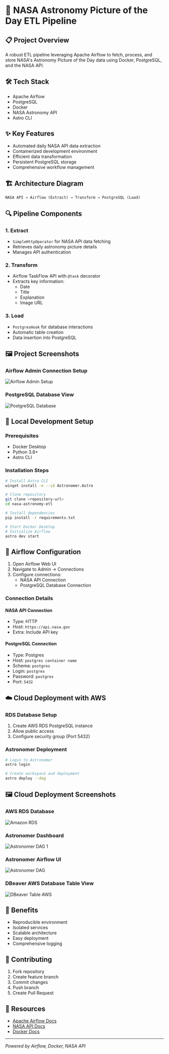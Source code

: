 # 🚀 NASA Astronomy Picture of the Day ETL Pipeline

## 📋 Project Overview
A robust ETL pipeline leveraging Apache Airflow to fetch, process, and store NASA's Astronomy Picture of the Day data using Docker, PostgreSQL, and the NASA API.

## 🛠️ Tech Stack
- Apache Airflow
- PostgreSQL
- Docker
- NASA Astronomy API
- Astro CLI

## ✨ Key Features
- Automated daily NASA API data extraction
- Containerized development environment
- Efficient data transformation
- Persistent PostgreSQL storage
- Comprehensive workflow management

## 🏗️ Architecture Diagram
```
NASA API → Airflow (Extract) → Transform → PostgreSQL (Load)
```

## 🔍 Pipeline Components

### 1. Extract
- `SimpleHttpOperator` for NASA API data fetching
- Retrieves daily astronomy picture details
- Manages API authentication

### 2. Transform
- Airflow TaskFlow API with `@task` decorator
- Extracts key information:
  - Date
  - Title
  - Explanation
  - Image URL

### 3. Load
- `PostgresHook` for database interactions
- Automatic table creation
- Data insertion into PostgreSQL

## 🖼️ Project Screenshots

### Airflow Admin Connection Setup
![Airflow Admin Setup](https://github.com/user-attachments/assets/d0d8a0e0-b91c-436c-929a-bd647a2c050a)

### PostgreSQL Database View
![PostgreSQL Database](https://github.com/user-attachments/assets/ea04680d-8239-4f5a-ac21-7b1b58d68f42)

## 🚀 Local Development Setup

### Prerequisites
- Docker Desktop
- Python 3.8+
- Astro CLI

### Installation Steps
```bash
# Install Astro CLI
winget install -e --id Astronomer.Astro

# Clone repository
git clone <repository-url>
cd nasa-astronomy-etl

# Install dependencies
pip install -r requirements.txt

# Start Docker Desktop
# Initialize Airflow
astro dev start
```

## 🔧 Airflow Configuration
1. Open Airflow Web UI
2. Navigate to Admin → Connections
3. Configure connections:
   - NASA API Connection
   - PostgreSQL Database Connection

### Connection Details

#### NASA API Connection
- Type: HTTP
- Host: `https://api.nasa.gov`
- Extra: Include API key

#### PostgreSQL Connection
- Type: Postgres
- Host: `postgres container name`
- Schema: `postgres`
- Login: `postgres`
- Password: `postgres`
- Port: `5432`

## ☁️ Cloud Deployment with AWS

### RDS Database Setup
1. Create AWS RDS PostgreSQL instance
2. Allow public access
3. Configure security group (Port 5432)

### Astronomer Deployment
```bash
# Login to Astronomer
astro login

# Create workspace and deployment
astro deploy --dag
```

## 🖼️ Cloud Deployment Screenshots

### AWS RDS Database
![Amazon RDS](https://github.com/user-attachments/assets/a32d8010-8cbd-4337-9558-7370e96fc0b2)

### Astronomer Dashboard
![Astronomer DAG 1](https://github.com/user-attachments/assets/79536d17-77dc-455a-8024-2966beedf0d3)

### Astronomer Airflow UI
![Astronomer DAG](https://github.com/user-attachments/assets/67080298-3d1f-45f3-bfef-dbaec54723dd)

### DBeaver AWS Database Table View
![DBeaver Table AWS](https://github.com/user-attachments/assets/eb4095c7-b78d-4385-ad81-7c5f75a744a0)

## 🌟 Benefits
- Reproducible environment
- Isolated services
- Scalable architecture
- Easy deployment
- Comprehensive logging

## 🤝 Contributing
1. Fork repository
2. Create feature branch
3. Commit changes
4. Push branch
5. Create Pull Request

## 🔗 Resources
- [Apache Airflow Docs](https://airflow.apache.org/docs/)
- [NASA API Docs](https://api.nasa.gov/)
- [Docker Docs](https://docs.docker.com/)

---
*Powered by Airflow, Docker, NASA API*
